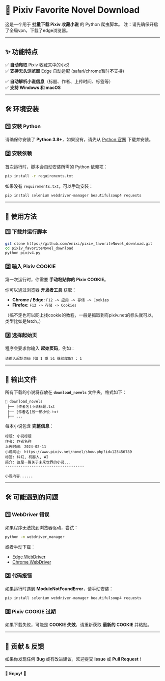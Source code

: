 # 📖 Pixiv Favorite Novel Download

这是一个用于 **批量下载 Pixiv 收藏小说** 的 Python 爬虫脚本。
注：请先确保开启了全局vpn，下载了edge浏览器。

---
## ✨ 功能特点
✅ **自动爬取** Pixiv 收藏夹中的小说  
✅ **支持无头浏览器** Edge 自动适配 (safari/chrome暂时不支持) 

✅ **自动解析小说信息**（标题、作者、上传时间、标签等）  
✅ **支持 Windows 和 macOS**  

---
## 🛠️ 环境安装
### **1️⃣ 安装 Python**
请确保你安装了 **Python 3.8+**，如果没有，请先从 [Python 官网](https://www.python.org/) 下载并安装。

### **2️⃣ 安装依赖**
首次运行时，脚本会自动安装所需的 Python 依赖项：
```bash
pip install -r requirements.txt
```
如果没有 `requirements.txt`，可以手动安装：
```bash
pip install selenium webdriver-manager beautifulsoup4 requests
```

---
## 🚀 使用方法
### **1️⃣ 下载并运行脚本**
```bash
git clone https://github.com/enixi/pixiv_favoriteNovel_download.git
cd pixiv_favoriteNovel_download
python pixiv4.py
```

### **2️⃣ 输入 Pixiv COOKIE**
第一次运行时，你需要 **手动粘贴你的 Pixiv COOKIE**。

你可以通过浏览器 **开发者工具** 获取：
- **Chrome / Edge:** `F12 -> 应用 -> 存储 -> Cookies`
- **Firefox:** `F12 -> 存储 -> Cookies`

（搞不定也可以网上找cookie的教程，一般是抓取到有pixiv.net的标头就可以，类型比如是fetch。)

### **3️⃣ 选择起始页**
程序会要求你输入 **起始页码**，例如：
```
请输入起始页码（如 1 或 51 继续爬取）: 1
```

---
## 📂 输出文件
所有下载的小说将存放在 **`download_novels`** 文件夹，格式如下：
```
📂 download_novels
 ├── [作者名]小说标题.txt
 ├── [作者名]另一部小说.txt
 ├── ...
```

每本小说包含 **完整信息**：
```
标题: 小说标题
作者: 作者名称
上传时间: 2024-02-11
小说网址: https://www.pixiv.net/novel/show.php?id=123456789
标签: 科幻, 机器人, AI
简介: 这是一篇关于未来世界的小说...
------------------------------------

小说内容......
```

---
## 🛠️ 可能遇到的问题
### **1️⃣ WebDriver 错误**
如果程序无法找到浏览器驱动，尝试：
```bash
python -m webdriver_manager
```
或者手动下载：
- [Edge WebDriver](https://developer.microsoft.com/en-us/microsoft-edge/tools/webdriver/)
- [Chrome WebDriver](https://chromedriver.chromium.org/downloads)

### **2️⃣ 代码报错**
如果运行时遇到 **ModuleNotFoundError**，请手动安装：
```bash
pip install selenium webdriver-manager beautifulsoup4 requests
```

### **3️⃣ Pixiv COOKIE 过期**
如果下载失败，可能是 **COOKIE 失效**，请重新获取 **最新的 COOKIE** 并粘贴。

---
## 🎉 贡献 & 反馈
如果你发现任何 **Bug** 或有改进建议，欢迎提交 **Issue** 或 **Pull Request**！  


---
🚀 **Enjoy!** 🚀

